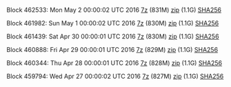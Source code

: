 Block 462533: Mon May  2 00:00:02 UTC 2016 [7z](https://transfer.sh/wh5bV/bootstrap.dat.20160502.7z) (831M) [zip](https://transfer.sh/fzshu/bootstrap.dat.20160502.zip) (1.1G) [SHA256](https://transfer.sh/1zdie/sha256.txt)

Block 461982: Sun May  1 00:00:02 UTC 2016 [7z](https://transfer.sh/L1Ecv/bootstrap.dat.20160501.7z) (830M) [zip](https://transfer.sh/nN3xA/bootstrap.dat.20160501.zip) (1.1G) [SHA256](https://transfer.sh/1AYmf/sha256.txt)

Block 461439: Sat Apr 30 00:00:01 UTC 2016 [7z](https://transfer.sh/dSCte/bootstrap.dat.20160430.7z) (830M) [zip](https://transfer.sh/Y0si8/bootstrap.dat.20160430.zip) (1.1G) [SHA256](https://transfer.sh/GP6RC/sha256.txt)

Block 460888: Fri Apr 29 00:00:01 UTC 2016 [7z](https://transfer.sh/hoDc8/bootstrap.dat.20160429.7z) (829M) [zip](https://transfer.sh/22TXd/bootstrap.dat.20160429.zip) (1.1G) [SHA256](https://transfer.sh/CbhRN/sha256.txt)

Block 460344: Thu Apr 28 00:00:01 UTC 2016 [7z](https://transfer.sh/sMq9r/bootstrap.dat.20160428.7z) (828M) [zip](https://transfer.sh/Kfr1f/bootstrap.dat.20160428.zip) (1.1G) [SHA256](https://transfer.sh/cViI3/sha256.txt)

Block 459794: Wed Apr 27 00:00:02 UTC 2016 [7z](https://transfer.sh/aK4VL/bootstrap.dat.20160427.7z) (827M) [zip]() (1.1G) [SHA256](https://transfer.sh/SsZB1/sha256.txt)

